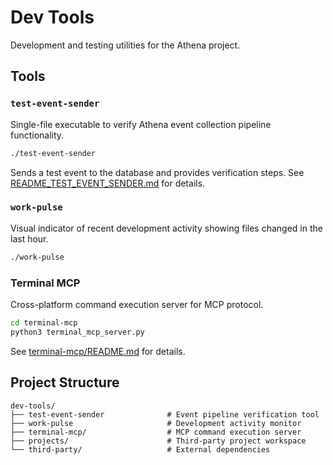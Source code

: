 # Dev Tools

Development and testing utilities for the Athena project.

## Tools

### `test-event-sender`
Single-file executable to verify Athena event collection pipeline functionality.

```bash
./test-event-sender
```

Sends a test event to the database and provides verification steps. See [README_TEST_EVENT_SENDER.md](README_TEST_EVENT_SENDER.md) for details.

### `work-pulse`
Visual indicator of recent development activity showing files changed in the last hour.

```bash
./work-pulse
```

### Terminal MCP
Cross-platform command execution server for MCP protocol.

```bash
cd terminal-mcp
python3 terminal_mcp_server.py
```

See [terminal-mcp/README.md](terminal-mcp/README.md) for details.

## Project Structure

```
dev-tools/
├── test-event-sender              # Event pipeline verification tool
├── work-pulse                     # Development activity monitor
├── terminal-mcp/                  # MCP command execution server
├── projects/                      # Third-party project workspace
└── third-party/                   # External dependencies
```